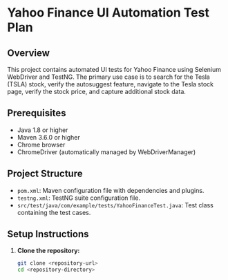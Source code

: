 # Yahoo Finance UI Automation Test Plan

## Overview
This project contains automated UI tests for Yahoo Finance using Selenium WebDriver and TestNG. The primary use case is to search for the Tesla (TSLA) stock, verify the autosuggest feature, navigate to the Tesla stock page, verify the stock price, and capture additional stock data.

## Prerequisites
- Java 1.8 or higher
- Maven 3.6.0 or higher
- Chrome browser
- ChromeDriver (automatically managed by WebDriverManager)

## Project Structure
- `pom.xml`: Maven configuration file with dependencies and plugins.
- `testng.xml`: TestNG suite configuration file.
- `src/test/java/com/example/tests/YahooFinanceTest.java`: Test class containing the test cases.

## Setup Instructions
1. **Clone the repository:**
   ```sh
   git clone <repository-url>
   cd <repository-directory>
